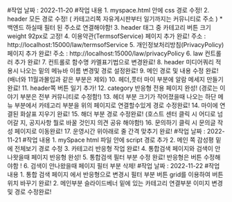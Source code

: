 #작업 날짜 : 2022-11-20
#작업 내용
    1. myspace.html 안에 css 경로 수정!
    2. header 모든 경로 수정! ( 카테고리쪽 자유게시판부터 일기까지는 커뮤니티로 주소 )
    * 백엔드 하실때 필터 된 주소로 연결해야함!
    3. header 태그 중 카테고리 버튼 크기 weight 92px로 고정!
    4. 이용약관(TermsofService) 페이지 추가 완료!
    주소 : http://localhost:15000/law/termsofService
    5. 개인정보처리방침(PrivacyPolicy) 페이지 추가 완료!
    주소 : http://localhost:15000/law/privacyPolicy
    6. law 컨트롤러 추가 완료!
    7. 컨트롤로 함수명 카멜표기법으로 변경완료!
    8. header 미디어쿼리 적용시 나오는 밑의 메뉴바 이름 변경및 경로 설정완료!
    9. 메인 경로 및 내용 수정 완료! (배너와 11월과몰입과 같은 부분은 제외)
    10. 헤더,풋터 마이 부분에 알람 메세지 만들기 완료!
    11. header쪽 버튼 일기 추가!
    12. category 반응형 전용 페이지 완성!
    (경로는 이야기 부분은 전부 커뮤니티로 수정함!)
    13. 헤더 부분 크기가 작어졌을때 나오는 하단 메뉴 부분에서 카테고리 부분을 위의 페이지로 연결할수있게 경로 수정완료!
    14. 마이에 연결된 화살표 지우기 완료!
    15. 해더 부분 경로 수정완료!
    (호스트 센터 클릭 시 어디로 넘어갈 지, 공지사항 뭘로 바꿀 것인지 의견 공유 해야함!)
    16. 문의하기 클릭 시 문의글 작성 페이지로 이동완료!
    17. 운영시간 위아래로 줄 간격 맞추기 완료!
#작업 날짜 : 2022-11-21
#작업 내용
    1. mySpace html 파일 안에 script 경로 추가
    2. 메인 쪽 감성평 밑에 전체보기 경로 수정 
    3. 카테고리 반응형 작업 완료!
    4. 통합검색 페이지와 검색이 안나왓을때 페이지 반응형 완성!
    5. 통합검색 필터 부분 수정 완료! 반응형은 버튼 수정해야함 !
    6. 검색이 안나왔을때 페이지 필터 부분 삭제!
#작업 날짜 : 2022-11-22
#작업 내용
        1. 통합 검색 페이지 에서 반응형으로 변경시 필터 부분 버튼 grid를 이용하여 버튼 위치 바꾸기 완료!
        2. 메인부분 슬라이드베너 밑에 있는 카테고리 연결부분 이미지 변경 및 경로 수정완료!
        